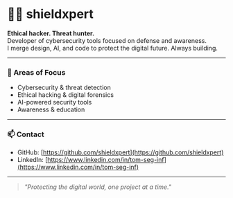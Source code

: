 # 👨‍💻 shieldxpert

**Ethical hacker. Threat hunter.**  
Developer of cybersecurity tools focused on defense and awareness.  
I merge design, AI, and code to protect the digital future. Always building.

---

### 🔐 Areas of Focus

- Cybersecurity & threat detection  
- Ethical hacking & digital forensics  
- AI-powered security tools  
- Awareness & education

---

### 📫 Contact

- GitHub: [https://github.com/shieldxpert](https://github.com/shieldxpert)  
- LinkedIn: [https://www.linkedin.com/in/tom-seg-inf](https://www.linkedin.com/in/tom-seg-inf)

---

> *"Protecting the digital world, one project at a time."*
